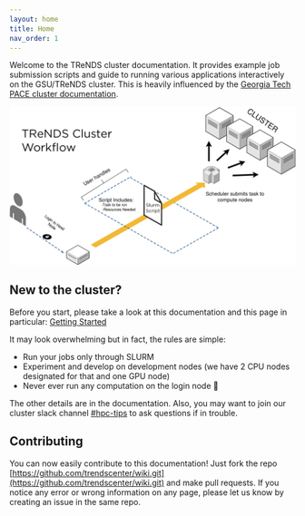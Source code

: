 ```yaml
---
layout: home
title: Home
nav_order: 1
---
```

Welcome to the TReNDS cluster documentation. It provides example job
submission scripts and guide to running various applications
interactively on the GSU/TReNDS cluster. This is heavily influenced by
the [Georgia Tech PACE cluster
documentation](https://docs.pace.gatech.edu/).

![clusterFlow](/assets/images/clusterFlow.jpg)

## New to the cluster?

Before you start, please take a look at this documentation and this page in particular: [Getting Started](docs/Getting_Started)

It may look overwhelming but in fact, the rules are simple:
- Run your jobs only through SLURM
- Experiment and develop on development nodes (we have 2 CPU nodes designated for that and one GPU node)
- Never ever run any computation on the login node 🙂

The other details are in the documentation. Also, you may want to join our cluster slack channel [#hpc-tips](http://trendscenter.slack.com/#hpc-tips) to ask questions if in trouble.

## Contributing

You can now easily contribute to this documentation! Just fork the repo [https://github.com/trendscenter/wiki.git](https://github.com/trendscenter/wiki.git) and make pull requests. If you notice any error or wrong information on any page, please let us know by creating an issue in the same repo.



